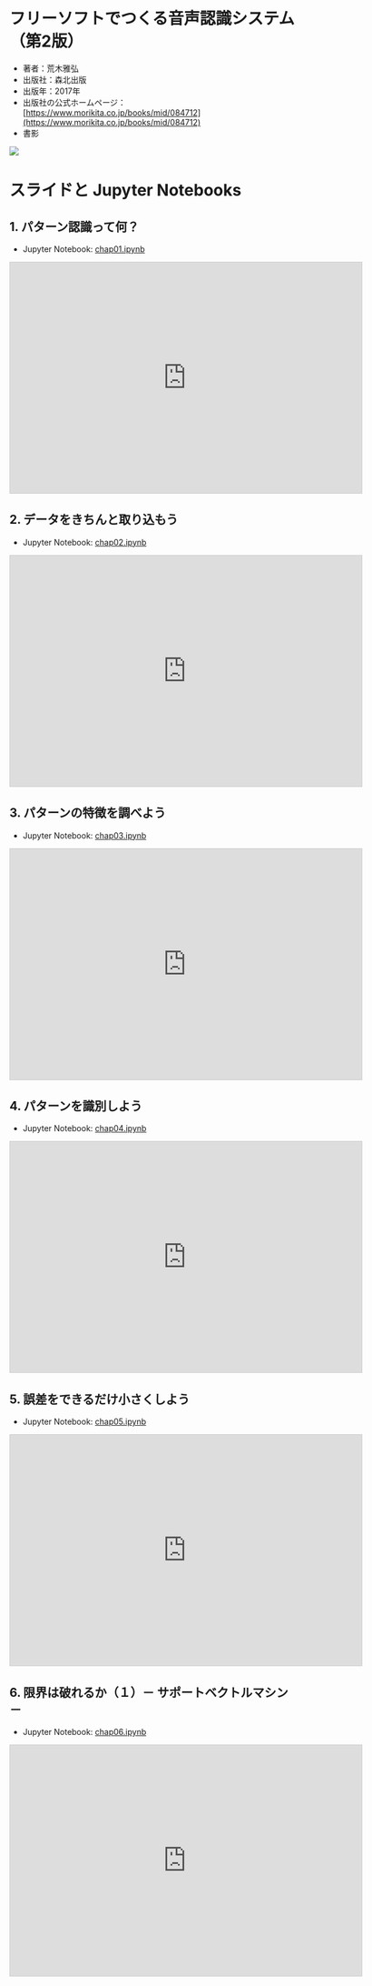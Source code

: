 # フリーソフトでつくる音声認識システム（第2版）

* 著者：荒木雅弘
* 出版社：森北出版
* 出版年：2017年
* 出版社の公式ホームページ：[https://www.morikita.co.jp/books/mid/084712](https://www.morikita.co.jp/books/mid/084712)
* 書影  
<a href="https://www.morikita.co.jp/books/mid/084712" target="_blank">
          <img src="https://www.morikita.co.jp/storage/images/cvr/084712cvr.jpg"/>
</a>

# スライドと Jupyter Notebooks

## 1. パターン認識って何？
* Jupyter Notebook: [chap01.ipynb](https://github.com/MasahiroAraki/SpeechRecognition/blob/master/Python/chap01.ipynb)
<iframe src="https://www.docswell.com/slide/58GW69/embed" allowfullscreen="true" class="docswell-iframe" width="620" height="406" style="border: 1px solid #ccc; display: block; margin: 0px auto; padding: 0px; aspect-ratio: 620/406;"></iframe>

## 2. データをきちんと取り込もう
* Jupyter Notebook: [chap02.ipynb](https://github.com/MasahiroAraki/SpeechRecognition/blob/master/Python/chap02.ipynb)
<iframe src="https://www.docswell.com/slide/K7V466/embed" allowfullscreen="true" class="docswell-iframe" width="620" height="406" style="border: 1px solid #ccc; display: block; margin: 0px auto; padding: 0px; aspect-ratio: 620/406;"></iframe>

## 3. パターンの特徴を調べよう
* Jupyter Notebook: [chap03.ipynb](https://github.com/MasahiroAraki/SpeechRecognition/blob/master/Python/chap03.ipynb)
<iframe src="https://www.docswell.com/slide/5VVMDX/embed" allowfullscreen="true" class="docswell-iframe" width="620" height="406" style="border: 1px solid #ccc; display: block; margin: 0px auto; padding: 0px; aspect-ratio: 620/406;"></iframe>

## 4. パターンを識別しよう
* Jupyter Notebook: [chap04.ipynb](https://github.com/MasahiroAraki/SpeechRecognition/blob/master/Python/chap04.ipynb)
<iframe src="https://www.docswell.com/slide/Z24QVR/embed" allowfullscreen="true" class="docswell-iframe" width="620" height="406" style="border: 1px solid #ccc; display: block; margin: 0px auto; padding: 0px; aspect-ratio: 620/406;"></iframe>

## 5. 誤差をできるだけ小さくしよう
* Jupyter Notebook: [chap05.ipynb](https://github.com/MasahiroAraki/SpeechRecognition/blob/master/Python/chap05.ipynb)
<iframe src="https://www.docswell.com/slide/5Q8X63/embed" allowfullscreen="true" class="docswell-iframe" width="620" height="406" style="border: 1px solid #ccc; display: block; margin: 0px auto; padding: 0px; aspect-ratio: 620/406;"></iframe>

## 6. 限界は破れるか（１）－ サポートベクトルマシン －
* Jupyter Notebook: [chap06.ipynb](https://github.com/MasahiroAraki/SpeechRecognition/blob/master/Python/chap06.ipynb)
<iframe src="https://www.docswell.com/slide/598M47/embed" allowfullscreen="true" class="docswell-iframe" width="620" height="406" style="border: 1px solid #ccc; display: block; margin: 0px auto; padding: 0px; aspect-ratio: 620/406;"></iframe>

